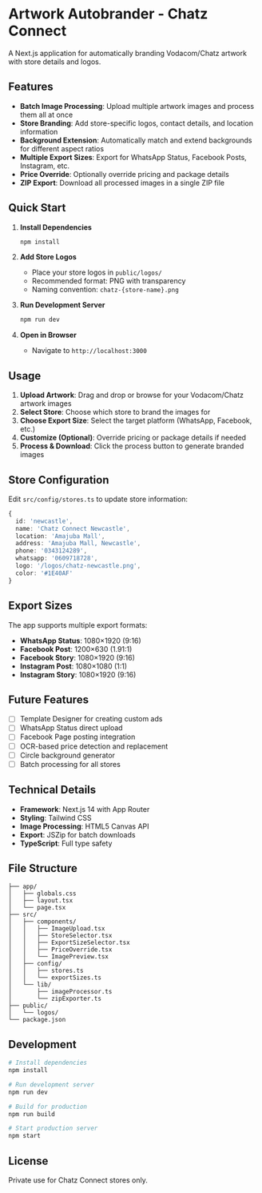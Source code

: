 # Artwork Autobrander - Chatz Connect

A Next.js application for automatically branding Vodacom/Chatz artwork with store details and logos.

## Features

- **Batch Image Processing**: Upload multiple artwork images and process them all at once
- **Store Branding**: Add store-specific logos, contact details, and location information
- **Background Extension**: Automatically match and extend backgrounds for different aspect ratios
- **Multiple Export Sizes**: Export for WhatsApp Status, Facebook Posts, Instagram, etc.
- **Price Override**: Optionally override pricing and package details
- **ZIP Export**: Download all processed images in a single ZIP file

## Quick Start

1. **Install Dependencies**
   ```bash
   npm install
   ```

2. **Add Store Logos**
   - Place your store logos in `public/logos/`
   - Recommended format: PNG with transparency
   - Naming convention: `chatz-{store-name}.png`

3. **Run Development Server**
   ```bash
   npm run dev
   ```

4. **Open in Browser**
   - Navigate to `http://localhost:3000`

## Usage

1. **Upload Artwork**: Drag and drop or browse for your Vodacom/Chatz artwork images
2. **Select Store**: Choose which store to brand the images for
3. **Choose Export Size**: Select the target platform (WhatsApp, Facebook, etc.)
4. **Customize (Optional)**: Override pricing or package details if needed
5. **Process & Download**: Click the process button to generate branded images

## Store Configuration

Edit `src/config/stores.ts` to update store information:

```typescript
{
  id: 'newcastle',
  name: 'Chatz Connect Newcastle',
  location: 'Amajuba Mall',
  address: 'Amajuba Mall, Newcastle',
  phone: '0343124289',
  whatsapp: '0609718728',
  logo: '/logos/chatz-newcastle.png',
  color: '#1E40AF'
}
```

## Export Sizes

The app supports multiple export formats:

- **WhatsApp Status**: 1080×1920 (9:16)
- **Facebook Post**: 1200×630 (1.91:1)
- **Facebook Story**: 1080×1920 (9:16)
- **Instagram Post**: 1080×1080 (1:1)
- **Instagram Story**: 1080×1920 (9:16)

## Future Features

- [ ] Template Designer for creating custom ads
- [ ] WhatsApp Status direct upload
- [ ] Facebook Page posting integration
- [ ] OCR-based price detection and replacement
- [ ] Circle background generator
- [ ] Batch processing for all stores

## Technical Details

- **Framework**: Next.js 14 with App Router
- **Styling**: Tailwind CSS
- **Image Processing**: HTML5 Canvas API
- **Export**: JSZip for batch downloads
- **TypeScript**: Full type safety

## File Structure

```
├── app/
│   ├── globals.css
│   ├── layout.tsx
│   └── page.tsx
├── src/
│   ├── components/
│   │   ├── ImageUpload.tsx
│   │   ├── StoreSelector.tsx
│   │   ├── ExportSizeSelector.tsx
│   │   ├── PriceOverride.tsx
│   │   └── ImagePreview.tsx
│   ├── config/
│   │   ├── stores.ts
│   │   └── exportSizes.ts
│   └── lib/
│       ├── imageProcessor.ts
│       └── zipExporter.ts
├── public/
│   └── logos/
└── package.json
```

## Development

```bash
# Install dependencies
npm install

# Run development server
npm run dev

# Build for production
npm run build

# Start production server
npm start
```

## License

Private use for Chatz Connect stores only.
